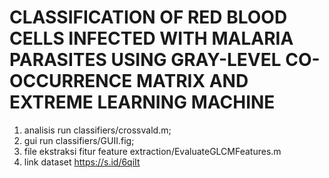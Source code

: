 # CLASSIFICATION OF RED BLOOD CELLS INFECTED WITH MALARIA PARASITES USING GRAY-LEVEL CO-OCCURRENCE MATRIX AND EXTREME LEARNING MACHINE
1. analisis run classifiers/crossvald.m;
2. gui run classifiers/GUII.fig;
3. file ekstraksi fitur feature extraction/EvaluateGLCMFeatures.m
4. link dataset https://s.id/6qiIt

